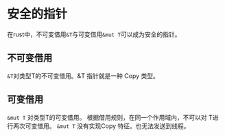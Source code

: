 # 安全的指针

在rust中，不可变借用`&T`与可变借用`&mut T`可以成为安全的指针。



## 不可变借用

`&T`对类型T的不可变借用。&T 指针就是一种 Copy 类型。



## 可变借用

`&mut T` 对类型T的可变借用。 根据借用规则，在同一个作用域内，不可以对 T进行两次可变借用。 `&mut T` 没有实现Copy 特征。也无法发送到线程。 